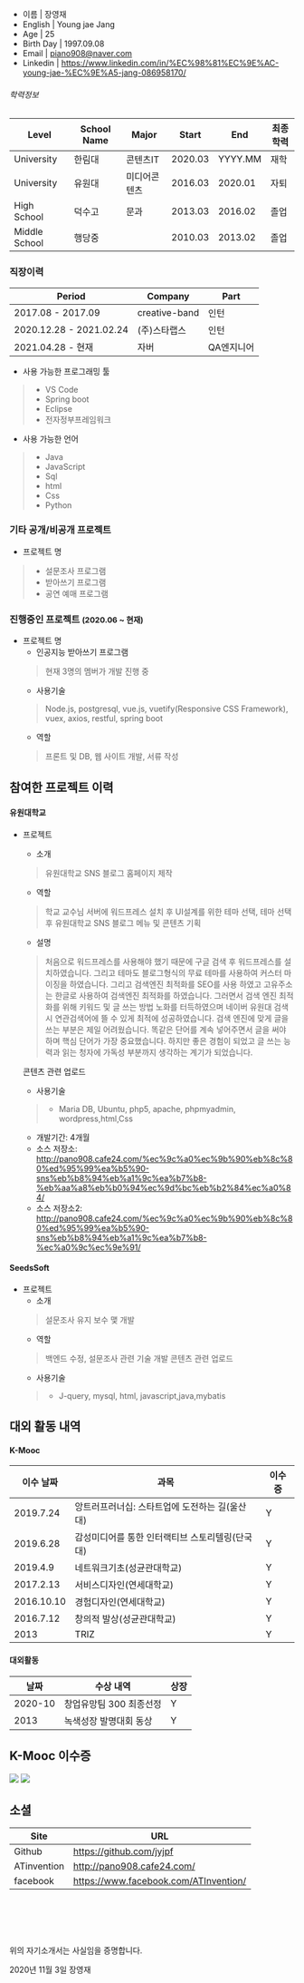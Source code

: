  - 이름 | 장영재
 - English | Young jae Jang
 - Age        | 25
 - Birth Day  | 1997.09.08
 - Email      | piano908@naver.com
 - Linkedin   | <https://www.linkedin.com/in/%EC%98%81%EC%9E%AC-young-jae-%EC%9E%A5-jang-086958170/>

###### 학력정보

Level       | School Name    | Major            | Start   | End     | 최종학력
------------|----------------|------------------|---------|---------|--------
University  | 한림대  | 콘텐츠IT | 2020.03 | YYYY.MM |  재학
University  | 유원대  | 미디어콘텐츠 | 2016.03 | 2020.01  | 자퇴
High School | 덕수고 |       문과           | 2013.03 | 2016.02 | 졸업 |
Middle School | 행당중 |                  | 2010.03 | 2013.02 | 졸업 |

### 직장이력
Period            | Company      | Part                    
------------------|--------------|-----------------------------
2017.08 - 2017.09  | creative-band | 인턴
2020.12.28 - 2021.02.24 | (주)스타랩스 | 인턴
2021.04.28 - 현재 | 자버 | QA엔지니어

* 사용 가능한 프로그래밍 툴
> - VS Code
> - Spring boot
> - Eclipse
> - 전자정부프레임워크

* 사용 가능한 언어
> - Java
> - JavaScript
> - Sql
> - html
> - Css
> - Python

### 기타 공개/비공개 프로젝트
* 프로젝트 명  
> - 설문조사 프로그램
> - 받아쓰기 프로그램
> - 공연 예매 프로그램

### 진행중인 프로젝트 <small>(2020.06 ~ 현재)</small>

* 프로젝트 명
  - 인공지능 받아쓰기 프로그램  
  > 현재 3명의 멤버가 개발 진행 중 
  - 사용기술  
  > Node.js, postgresql, vue.js, vuetify(Responsive CSS Framework), vuex, axios, restful, spring boot
  - 역할  
  > 프론트 및 DB, 웹 사이트 개발, 서류 작성
## 참여한 프로젝트 이력

#### 유원대학교
* 프로젝트
  - 소개  
  > 유원대학교 SNS 블로그 홈페이지 제작  
  - 역할  
  > 학교 교수님 서버에 워드프레스 설치 후 UI설계를 위한 테마 선택, 테마 선택 후 유원대학교 SNS 블로그 메뉴 및 콘텐츠 기획
  - 설명
  > 처음으로 워드프레스를 사용해야 했기 때문에 구글 검색 후 워드프레스를 설치하였습니다. 그리고 테마도 블로그형식의 무료 테마를 사용하여
  커스터 마이징을 하였습니다. 그리고 검색엔진 최적화를 SEO를 사용 하였고 고유주소는 한글로 사용하여 검색엔진 최적화를 하였습니다. 그러면서
  검색 엔진 최적화를 위해 키워드 및 글 쓰는 방법 노화를 터득하였으며 네이버 유원대 검색시 연관검색어에 뜰 수 있게 최적에 성공하였습니다.
  검색 엔진에 맞게 글을 쓰는 부분은 제일 어려웠습니다. 똑같은 단어를 계속 넣어주면서 글을 써야 하며 핵심 단어가 가장 중요했습니다.
  하지만 좋은 경험이 되었고 글 쓰는 능력과 읽는 청자에 가독성 부분까지 생각하는 계기가 되었습니다.
  
    콘텐츠 관련 업로드
  - 사용기술  
  > * Maria DB, Ubuntu, php5, apache, phpmyadmin, wordpress,html,Css
  - 개발기간: 4개월  
  - 소스 저장소: http://pano908.cafe24.com/%ec%9c%a0%ec%9b%90%eb%8c%80%ed%95%99%ea%b5%90-sns%eb%b8%94%eb%a1%9c%ea%b7%b8-%eb%aa%a8%eb%b0%94%ec%9d%bc%eb%b2%84%ec%a0%84/
  - 소스 저장소2: http://pano908.cafe24.com/%ec%9c%a0%ec%9b%90%eb%8c%80%ed%95%99%ea%b5%90-sns%eb%b8%94%eb%a1%9c%ea%b7%b8-%ec%a0%9c%ec%9e%91/
  
#### SeedsSoft
* 프로젝트
  - 소개  
  > 설문조사 유지 보수 맻 개발
  - 역할  
  > 백엔드 수정, 설문조사 관련 기술 개발
    콘텐츠 관련 업로드
  - 사용기술  
  > * J-query, mysql, html, javascript,java,mybatis





## 대외 활동 내역
#### K-Mooc
이수 날짜 | 과목     | 이수증
------------|---------|-----------------------------
2019.7.24 | 앙트러프러너십: 스타트업에 도전하는 길(울산대) | Y
2019.6.28 | 감성미디어를 통한 인터랙티브 스토리텔링(단국대) | Y
2019.4.9 | 네트워크기초(성균관대학교) | Y
2017.2.13 | 서비스디자인(연세대학교) | Y
2016.10.10     | 경험디자인(연세대학교)   | Y
2016.7.12    | 창의적 발상(성균관대학교)   | Y
2013 | TRIZ | Y


#### 대외활동
날짜 | 수상 내역     | 상장
------------|---------|-----------------------------
2020-10    | 창업유망팀 300 최종선정   | Y
2013 | 녹색성장 발명대회 동상 | Y

## K-Mooc 이수증
![](https://github.com/jyjpf/resume/blob/main/picture/%EA%B9%83%ED%97%88%EB%B8%8C.jpg)
![](https://github.com/jyjpf/resume/blob/main/picture/%EB%8C%80%EC%A7%80%201-100.jpg)
## 소셜
Site     | URL
---------|-------------------------------
Github   | https://github.com/jyjpf
ATinvention | http://pano908.cafe24.com/
facebook | https://www.facebook.com/ATInvention/

<br><br>
---
위의 자기소개서는 사실임을 증명합니다.

2020년 11월 3일
장영재
